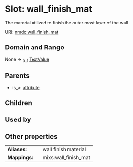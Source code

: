 
# Slot: wall_finish_mat


The material utilized to finish the outer most layer of the wall

URI: [nmdc:wall_finish_mat](https://microbiomedata/meta/wall_finish_mat)


## Domain and Range

None &#8594;  <sub>0..1</sub> [TextValue](TextValue.md)

## Parents

 *  is_a: [attribute](attribute.md)

## Children


## Used by


## Other properties

|  |  |  |
| --- | --- | --- |
| **Aliases:** | | wall finish material |
| **Mappings:** | | mixs:wall_finish_mat |

